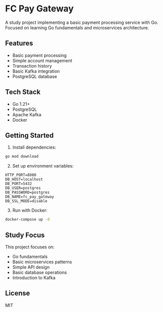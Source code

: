 # FC Pay Gateway

A study project implementing a basic payment processing service with Go. Focused on learning Go fundamentals and microservices architecture.

## Features

- Basic payment processing
- Simple account management
- Transaction history
- Basic Kafka integration
- PostgreSQL database

## Tech Stack

- Go 1.21+
- PostgreSQL
- Apache Kafka
- Docker

## Getting Started

1. Install dependencies:
```bash
go mod download
```

2. Set up environment variables:
```env
HTTP_PORT=8080
DB_HOST=localhost
DB_PORT=5432
DB_USER=postgres
DB_PASSWORD=postgres
DB_NAME=fc_pay_gateway
DB_SSL_MODE=disable
```

3. Run with Docker:
```bash
docker-compose up -d
```

## Study Focus

This project focuses on:
- Go fundamentals
- Basic microservices patterns
- Simple API design
- Basic database operations
- Introduction to Kafka

## License

MIT 